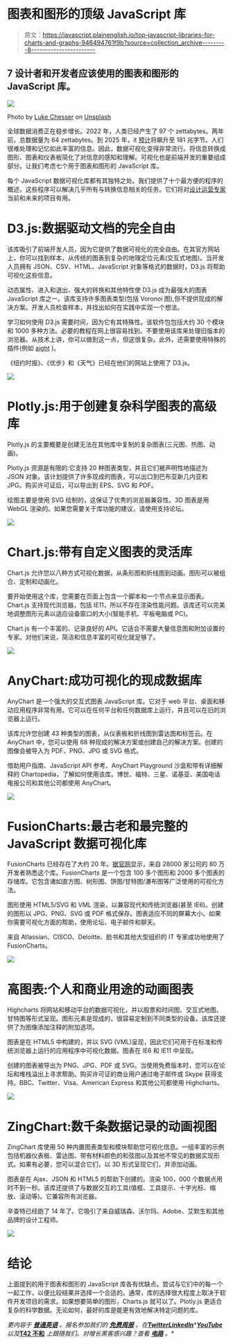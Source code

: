 # 图表和图形的顶级 JavaScript 库

> 原文：<https://javascript.plainenglish.io/top-javascript-libraries-for-charts-and-graphs-946494761f9b?source=collection_archive---------8----------------------->

## 7 设计者和开发者应该使用的图表和图形的 JavaScript 库。

![](img/70a142497b3087502f3116644f0b1cc2.png)

Photo by [Luke Chesser](https://unsplash.com/@lukechesser?utm_source=medium&utm_medium=referral) on [Unsplash](https://unsplash.com?utm_source=medium&utm_medium=referral)

全球数据消费正在稳步增长。2022 年，人类已经产生了 97 个 zettabytes。两年前，总数据量为 64 zettabytes。到 2025 年，it [预计](https://www.statista.com/statistics/871513/worldwide-data-created/)将飙升至 181 兆字节。人们很难处理和记忆如此丰富的信息。因此，数据可视化变得非常流行。将信息转换成图形、图表和仪表板简化了对信息的感知和理解。可视化也是前端开发的重要组成部分。让我们考虑七个用于图表和图形的 JavaScript 库。

每个 JavaScript 数据可视化库都有其独特之处。我们提供了十个最方便的程序的概述，这些程序可以解决几乎所有与转换信息相关的任务。它们将对[设计运营专家](https://andersenlab.com/blueprint/what-is-designops)当前和未来的项目有用。

# D3.js:数据驱动文档的完全自由

该库吸引了前端开发人员，因为它提供了数据可视化的完全自由。在其官方网站上，你可以找到样本，从传统的图表到复杂的地理定位元素(交互式地图)。当开发人员拥有 JSON、CSV、HTML、JavaScript 对象等格式的数据时，D3.js 将帮助可视化这些信息。

动态属性、进入和退出、强大的转换和其他特性使 D3.js 成为最强大的图表 JavaScript 库之一。该库支持许多图表类型(包括 Voronoi 图),但不提供现成的解决方案。开发人员检查样本，并找出如何在实践中实现一个想法。

学习如何使用 D3.js 需要时间，因为它有其特殊性。该软件包包括大约 30 个模块和 1000 多种方法。必要的教程在网上很容易找到。不要使用该库来处理旧版本的浏览器。从技术上讲，你可以做到这一点，但这很复杂。此外，还需要使用特殊的插件(例如 [aight](https://github.com/shawnbot/aight) )。

《纽约时报》、《优步》和《天气》已经在他们的网站上使用了 D3.js。

![](img/903e10701eaaf568be5e37a08d200ac9.png)

# Plotly.js:用于创建复杂科学图表的高级库

Plotly.js 的主要概要是创建无法在其他库中复制的复杂图表(三元图、热图、动画)。

Plotly.js 资源是有限的:它支持 20 种图表类型，并且它们被声明性地描述为 JSON 对象。该计划提供了许多现成的图表，可以出口到巴布亚新几内亚和 JPG。购买许可证后，可以导出到 EPS、SVG 和 PDF。

绘图主要是使用 SVG 绘制的，这保证了优秀的浏览器兼容性。3D 图表是用 WebGL 渲染的。如果您需要关于库功能的建议，请使用支持论坛。

![](img/929a0845eba77cb60f5564ef32a3866b.png)

# Chart.js:带有自定义图表的灵活库

Chart.js 允许您以八种方式可视化数据，从条形图和折线图到动画。图形可以被组合、定制和动画化。

要开始使用这个库，您需要在页面上包含一个脚本和一个节点来显示图表。Chart.js 支持现代浏览器，包括 IE11，所以不存在渲染性能问题。该库还可以完美地调整图形元素以适应设备窗口的大小(智能手机、平板电脑或 PC)。

Chart.js 有一个丰富的、记录良好的 API。它适合不需要大量信息图和附加设置的专家。对他们来说，简洁和信息丰富的可视化就足够了。

![](img/168ddd0eef5c74801965a826b7f4b452.png)

# AnyChart:成功可视化的现成数据库

AnyChart 是一个强大的交互式图表 JavaScript 库。它对于 web 平台、桌面和移动应用程序非常有用。它可以在任何平台和任何数据库上运行，并且可以在旧的浏览器上运行。

该库允许您创建 43 种类型的图表，从仪表板和折线图到雷达图和标签云。在 AnyChart 中，您可以使用 68 种现成的解决方案或创建自己的解决方案。创建的图像会被导入为 PDF、PNG、JPG 或 SVG 格式。

借助用户指南、JavaScript API 参考、AnyChart Playground 沙盒和带有详细解释的 Chartopedia，了解如何使用该库。博世、福特、三星、诺基亚、美国电话电报公司和其他公司都使用 AnyChart。

![](img/759d40aacde71a8ee3b8ca9824b426d5.png)

# FusionCharts:最古老和最完整的 JavaScript 数据可视化库

FusionCharts 已经存在了大约 20 年。[据官网](https://www.fusioncharts.com/)显示，来自 28000 家公司的 80 万开发者熟悉这个库。FusionCharts 是一个包含 100 多个图形和 2000 多个图表的存储库。它包含诸如直方图、树形图、饼图/甘特图/瀑布图等广泛使用的可视化方法。

图形使用 HTML5/SVG 和 VML 渲染，以兼容现代和传统浏览器(甚至 IE6)。创建的图形以 JPG、PNG、SVG 或 PDF 格式保存。图表适应不同的屏幕大小。如果你需要可视化方面的帮助，使用论坛、电子邮件和聊天。

来自 Atlassian、CISCO、Deloitte、脸书和其他大型组织的 IT 专家成功地使用了 FusionCharts。

![](img/cd2a18d70e87546c819cc0b7f8836cde.png)

# 高图表:个人和商业用途的动画图表

Highcharts 将网站和移动平台的数据可视化，并以股票和时间图、交互式地图、甘特图等形式呈现。图形元素是现成的，很容易定制到不同类型的设备。该库还提供了为图像添加注释的附加选项。

图表是在 HTML5 中构建的，并以 SVG (VML)呈现，因此它们可用于在标准和传统浏览器上运行的应用程序中可视化数据。图表在 IE6 和 IE11 中呈现。

创建的图表被导出为 PNG、JPG、PDF 或 SVG。当使用免费版本时，您可以在论坛和堆栈溢出上寻求帮助。购买许可证的商业用户通过电子邮件或 Skype 获得支持。BBC、Twitter、Visa、American Express 和其他公司都使用 Highcharts。

![](img/1edb92b6d03a8a629ebdd009337a3f90.png)

# ZingChart:数千条数据记录的动画视图

ZingChart 库使用 50 种内置图表类型和模块帮助您可视化信息。一组丰富的示例包括机器仪表板、雷达图、带有材料颜色的和弦图以及其他不常见的数据实现形式。如果有必要，您可以混合它们，以 3D 形式呈现它们，并添加动画。

图表是在 Ajax、JSON 和 HTML5 的帮助下创建的。渲染 100，000 个数据点用时不到一秒。该库还提供了与数据交互的工具(值框、工具提示、十字光标、缩放、滚动等)。它兼容所有浏览器。

辛查特已经跑了 14 年了。它吸引了来自威瑞森、沃尔玛、Adobe、艾默生和其他品牌的设计工程师。

![](img/6b75bb1d0b6c2a3c39562d9d7d5f5763.png)

# 结论

上面提到的用于图表和图形的 JavaScript 库各有优缺点。尝试与它们中的每一个一起工作，以便比较结果并选择一个合适的。通常，库的选择很大程度上取决于软件开发项目的需求。如果想要简单的图形，Charts.js 就可以了。Plotly.js 更适合复杂的科学数据。无论如何，最好的库是能更有效地解决特定问题的库。

*更内容于* [***普通英语***](https://plainenglish.io/) *。报名参加我们的* [***免费周报***](http://newsletter.plainenglish.io/) *。在*[***Twitter***](https://twitter.com/inPlainEngHQ)[***LinkedIn***](https://www.linkedin.com/company/inplainenglish/)*[***YouTube***](https://www.youtube.com/channel/UCtipWUghju290NWcn8jhyAw)*以及*[**T42 不和**](https://discord.gg/GtDtUAvyhW) *上跟随我们。对增长黑客感兴趣？查看* [***电路***](https://circuit.ooo/) *。**